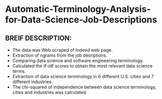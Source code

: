 # Automatic-Terminology-Analysis-for-Data-Science-Job-Descriptions

## BREIF DESCRIPTION:

- The data was Web scraped of Indeed web page. 
- Extraction of ngrams from the job desriptions. 
- Comparing data science and software engineering terminology. 
- Calculated the tf-idf scores to obtain the most relevant data science terms. 
- Extraction of data science terminology in 6 different U.S. cities and 7 different industries. 
- The chi-squared of independence between data science terminology, cities and industries was calculated.
